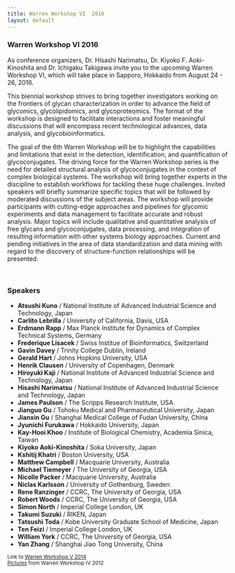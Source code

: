 ```yaml
---
title: Warren Workshop VI  2016
layout: default
---
```


<!-- MAIN CONTENT -->
<div id="main_content_wrap" class="outer">
  <section id="main_content" class="inner">
   <h3>
     <a id="warren-workshop-vi-2016" class="anchor" href="#warren-workshop-vi-2016" aria-hidden="true"><span class="octicon octicon-link"></span></a>Warren Workshop VI 2016
   </h3>

<p>As conference organizers, Dr. Hisashi Narimatsu, Dr. Kiyoko F. Aoki-Kinoshita and Dr. Ichigaku Takigawa invite you to the upcoming Warren Workshop VI, which will take place in Sapporo, Hokkaido from August 24 - 26, 2016.</p>

<p>This biennial workshop strives to bring together investigators working on the frontiers of glycan characterization in order to advance the field of glycomics, glycolipidomics, and glycoproteomics. The format of the workshop is designed to facilitate interactions and foster meaningful discussions that will encompass recent technological advances, data analysis, and glycobioinformatics.</p>

<p>The goal of the 6th Warren Workshop will be to highlight the capabilities and limitations that exist in the detection, identification, and quantification of glycoconjugates. The driving force for the Warren Workshop series is the need for detailed structural analysis of glycoconjugates in the context of complex biological systems. The workshop will bring together experts in the discipline to establish workflows for tackling these huge challenges. Invited speakers will briefly summarize specific topics that will be followed by moderated discussions of the subject areas. The workshop will provide participants with cutting-edge approaches and pipelines for glycomic experiments and data management to facilitate accurate and robust analysis. Major topics will include qualitative and quantitative analysis of free glycans and glycoconjugates, data processing, and integration of resulting information with other systems biology approaches. Current and pending initiatives in the area of data standardization and data mining with regard to the discovery of structure-function relationships will be presented.</p>
<br>

<h3>Speakers</h3>
<ul>
<li><strong>Atsushi Kuno</strong> / National Institute of Advanced Industrial Science and Technology, Japan</li>
<li><strong>Carlito Lebrilla</strong> / University of California, Davis, USA</li>
<li><strong>Erdmann Rapp</strong> / Max Planck Institute for Dynamics of Complex Technical Systems, Germany</li>
<li><strong>Frederique Lisacek</strong> / Swiss Institue of Bioinformatics, Switzerland</li>
<li><strong>Gavin Davey</strong> / Trinity College Dublin, Ireland</li>
<li><strong>Gerald Hart</strong> / Johns Hopkins University, USA</li>
<li><strong>Henrik Clausen</strong> / University of Copenhagen, Denmark</li>
<li><strong>Hiroyuki Kaji</strong> / National Institute of Advanced Industrial Science and Technology, Japan</li>
<li><strong>Hisashi Narimatsu</strong> / National Institute of Advanced Industrial Science and Technology, Japan</li>
<li><strong>James Paulson</strong> / The Scripps Research Institute, USA</li>
<li><strong>Jianguo Gu</strong> / Tohoku Medical and Pharmaceutical University, Japan</li>
<li><strong>Jianxin Gu</strong> / Shanghai Medical College of Fudan University, China</li>
<li><strong>Jyunichi Furukawa</strong> / Hokkaido University, Japan</li>
<li><strong>Kay-Hooi Khoo</strong> / Institute of Biological Chemistry, Academia Sinica, Taiwan  </li>
<li><strong>Kiyoko Aoki-Kinoshita </strong> / Soka University, Japan </li>
<li><strong>Kshitij Khatri</strong> / Boston University, USA </li>
<li><strong>Matthew Campbell</strong> / Macquarie University, Australia</li>
<li><strong>Michael Tiemeyer</strong> / The University of Georgia, USA</li>
<li><strong>Nicolle Packer</strong> /  Macquarie University, Australia</li>
<li><strong>Niclas Karlsson</strong> / University of Gothenburg, Sweden</li>
<li><strong>Rene Ranzinger</strong> / CCRC, The University of Georgia, USA</li>
<li><strong>Robert Woods</strong> / CCRC, The University of Georgia, USA</li>
<li><strong>Simon North</strong> /  Imperial College London, UK</li>
<li><strong>Takumi Suzuki</strong> /  RIKEN, Japan</li>
<li><strong>Tatsushi Toda</strong> /  Kobe University Graduate School of Medicine, Japan</li>
<li><strong>Ten Feizi</strong> /  Imperial College London, UK</li>
<li><strong>William York</strong> / CCRC, The University of Georgia, USA</li>
<li><strong>Yan Zhang</strong>  / Shanghai Jiao Tong University, China </li>
</ul>

<p><small>Link to <a href="http://glycomics.ccrc.uga.edu/warren-workshop/">Warren Workshop V 2014</a><br>
<a href="http://glycomics.ccrc.uga.edu/warren-workshop/?q=node/21">Pictures</a> from Warren Workshop IV 2012<br>
</small></p>
  </section>
</div>
